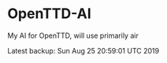 # OpenTTD-AI
My AI for OpenTTD, will use primarily air

Latest backup: Sun Aug 25 20:59:01 UTC 2019
